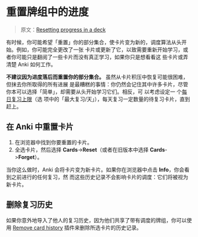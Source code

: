 # 重置牌组中的进度

> 原文：[Resetting progress in a deck](https://faqs.ankiweb.net/resetting-progress-in-a-deck.html)

有时候，你可能希望「重置」你的部分集合，使卡片变为新的，调度算法从头开始。例如，你可能完全更改了一张
卡片或更新了它，以致需要重新开始学习，或者你可能只是翻阅了一些卡片而没有真正学习，如果你只是想看看这
些卡片或弄清楚 Anki 如何工作。

**不建议因为进度落后而重置你的部分集合。** 虽然从卡片积压中恢复可能很困难，但抹去你所取得的所有进展
是最糟糕的事情：你仍然会记住其中许多卡片，尽管你本可以选择「简单」，却需要从头开始学习它们。相反，可
以考虑设定一
个[每日复习上限](https://open-spaced-repetition.github.io/anki-manual-zh-CN/deck-options.html#daily-limits)（选
项中的「最大复习/天」），每天复习一定数量的待复习卡片，直到赶上。

## 在 Anki 中重置卡片

1. 在浏览器中找到你要重置的卡片。
2. 全选卡片，然后选择 **Cards**->**Reset**（或者在旧版本中选择 **Cards**->**Forget**）。

当你这么做时，Anki 会将卡片变为新卡片。如果你在浏览器中点击 **Info**，你会看到之前进行的任何复习，然
而这些历史记录不会影响卡片的调度：它们将被视为新卡片。

## 删除复习历史

如果你意外地导入了他人的复习历史，因为他们共享了带有调度的牌组，你可以使用
[Remove card history](https://ankiweb.net/shared/info/2089200096) 插件来删除所选卡片的历史记录。
